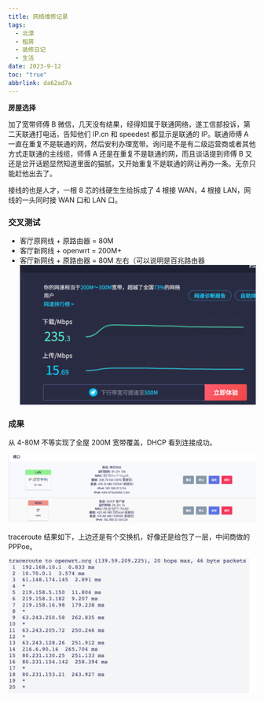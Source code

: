 ```yaml
---
title: 网络维修记录
tags:
  - 北漂
  - 租房
  - 装修日记
  - 生活
date: 2023-9-12
toc: "true"
abbrlink: da62ad7a
---
```


**房屋选择**

加了宽带师傅 B 微信，几天没有结果，经得知属于联通网络，遂工信部投诉，第二天联通打电话，告知他们 IP.cn 和 speedest 都显示是联通的 IP。联通师傅 A 一直在重复不是联通的网，然后安利办理宽带。询问是不是有二级运营商或者其他方式走联通的主线缆，师傅 A 还是在重复不是联通的网，而且谈话提到师傅 B 又还是岔开话题显然知道里面的猫腻，又开始重复不是联通的网让再办一条。无奈只能赶他出去了。

接线的也是人才，一根 8 芯的线硬生生给拆成了 4 根接 WAN，4 根接 LAN，网线的一头同时接 WAN 口和 LAN 口。

<!--more-->

### 交叉测试

- 客厅原网线 + 原路由器 = 80M
- 客厅新网线 + openwrt = 200M+
- 客厅新网线 + 原路由器 = 80M 左右（可以说明是百兆路由器
  ![](https://raw.githubusercontent.com/Xu-Hardy/image-host/master/202309180951830.png)

### 成果

从 4-80M 不等实现了全屋 200M 宽带覆盖，DHCP 看到连接成功。

![](https://raw.githubusercontent.com/Xu-Hardy/image-host/master/202309180954005.png)

traceroute 结果如下，上边还是有个交换机，好像还是给包了一层，中间商做的 PPPoe。

![](https://raw.githubusercontent.com/Xu-Hardy/image-host/master/202309180952993.png)
